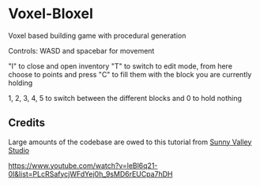 # Voxel-Bloxel
 Voxel based building game with procedural generation

Controls:
WASD and spacebar for movement

"I" to close and open inventory
"T" to switch to edit mode, from here choose to points and press "C" to fill them with the block you are currently holding

1, 2, 3, 4, 5 to switch between the different blocks and 0 to hold nothing


## Credits
Large amounts of the codebase are owed to this tutorial from [Sunny Valley Studio](https://www.youtube.com/@SunnyValleyStudio/)

https://www.youtube.com/watch?v=leBl6q21-0I&list=PLcRSafycjWFdYej0h_9sMD6rEUCpa7hDH
